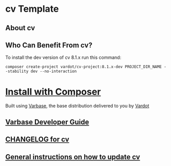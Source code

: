 # cv Template

## About cv

## Who Can Benefit From cv?

To install the dev version of cv 8.1.x run this command:
```
composer create-project vardot/cv-project:8.1.x-dev PROJECT_DIR_NAME --stability dev --no-interaction
```

# [Install with Composer](https://github.com/Vardot/cv-project)

Built using [Varbase](https://www.drupal.org/project/varbase), the base
 distribution delivered to you by [Vardot](https://www.vardot.com)


## [Varbase Developer Guide](https://docs.varbase.vardot.com)

## [CHANGELOG for cv](https://github.com/Vardot/cv/blob/8.x-1.x/CHANGELOG.md)

## [General instructions on how to update cv](https://github.com/Vardot/cv/blob/8.x-1.x/UPDATE.md)
